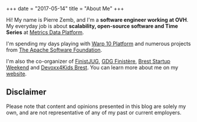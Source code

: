 +++
date = "2017-05-14"
title = "About Me"
+++


Hi! My name is Pierre Zemb, and I'm a **software engineer working at OVH**. My everyday job is about **scalability, open-source software and Time Series** at [Metrics Data Platform](https://www.ovh.com/fr/data-platforms/metrics/).

I'm spending my days playing with [Warp 10 Platform](http://www.warp10.io/) and numerous projects from [The Apache Software Foundation](https://www.apache.org/).

I'm also the co-organizer of [FinistJUG](http://finistjug.fr), [GDG Finistère](http://gdgfinistere.org), [Brest Startup Weekend](http://brest.startupweekend.org) and [Devoxx4Kids Brest](http://www.lacantine-brest.net/event/devoxx4kids-brest/). You can learn more about me on my [website](https://pierrezemb.fr). 

## Disclaimer

Please note that content and opinions presented in this blog are solely my own, and are not representative of any of my past or current employers.
